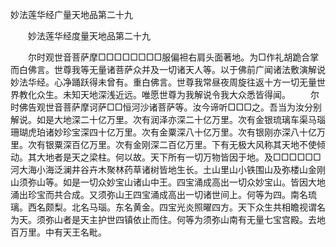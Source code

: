   妙法莲华经广量天地品第二十九
　　




　　妙法莲华经度量天地品第二十九

　　尔时观世音菩萨摩□□□□□□□□服偏袒右肩头面著地。为□作礼胡跪合掌而白佛言。世尊我等无量诸菩萨众并及一切诸天人等。以于佛前广闻诸法敷演解说妙法华经。心净踊跃得未曾有。重白佛言。世尊我常昼夜周旋往返十方一切无量世界教化众生。未知天地深浅近远。唯愿世尊为我解说令我大众悉皆得闻。
　　尔时佛告观世音菩萨摩诃萨□□恒河沙诸菩萨等。汝今谛听□□□之。吾当为汝分别解说。如是大地深二十亿万里。次有润泽亦深二十亿万里。次有金银琉璃车渠马瑙珊瑚虎珀诸妙珍宝深四十亿万里。次有金粟深八十亿万里。次有银刚亦深八十亿万里。次有银粟深百亿万里。次有金刚深二百亿万里。下有无极大风称其天地不使倾动。其大地者是天之梁柱。何以故。天下所有一切万物皆因于地。及□□□□□□河大海小海泛澜井谷卉木聚林药草诸树皆地生长。土山里山小铁围山及弥楼山金刚山须弥山等。如是一切众妙宝山诸山中王。四宝涌成高出一切众妙宝山。皆因大地涌出珍宝而共合成。又须弥山王四宝涌成高出一切诸世间上。何等为四。南名琉璃。西名颇梨。北名马瑙。东名黄金。四宝光炎照曜四方。天下众生共相瞻视谓名为天。须弥山者是天主护世四镇依止而住。何等为须弥山南有无量七宝宫殿。去地百万里。中有天王名毗。

